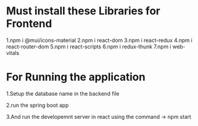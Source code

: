 # Must install these Libraries for Frontend

1.npm i @mui/icons-material
2.npm i react-dom
3.npm i react-redux
4.npm i react-router-dom
5.npm i react-scripts
6.npm i redux-thunk
7.npm i web-vitals

# For Running the application

1.Setup the database name in the backend file

2.run the spring boot app

3.And run the developemnt server in react using the command -> npm start
